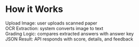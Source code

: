 # How it Works
Upload Image: user uploads scanned paper <br>
OCR Extraction: system converts image to text<br>
Grading Logic: compares extracted answers with answer key<br>
JSON Result: API responds with score, details, and feedback
